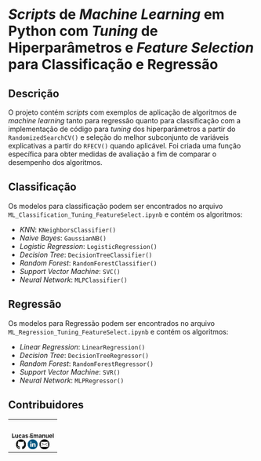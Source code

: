 # *Scripts* de *Machine Learning* em Python com *Tuning* de Hiperparâmetros e *Feature Selection* para Classificação e Regressão

## Descrição

O projeto contém *scripts* com exemplos de aplicação de algoritmos de *machine learning* tanto para regressão quanto para classificação com a implementação de código para *tuning* dos hiperparâmetros a partir do `RandomizedSearchCV()` e seleção do melhor subconjunto de variáveis explicativas a partir do `RFECV()` quando aplicável. Foi criada uma função específica para obter medidas de avaliação a fim de comparar o desempenho dos algoritmos.

## Classificação

Os modelos para classificação podem ser encontrados no arquivo `ML_Classification_Tuning_FeatureSelect.ipynb` e contém os algoritmos:

- *KNN*: `KNeighborsClassifier()`
- *Naive Bayes*: `GaussianNB()`
- *Logistic Regression*: `LogisticRegression()`
- *Decision Tree*: `DecisionTreeClassifier()`
- *Random Forest*: `RandomForestClassifier()`
- *Support Vector Machine*: `SVC()`
- *Neural Network*: `MLPClassifier()`

## Regressão

Os modelos para Regressão podem ser encontrados no arquivo `ML_Regression_Tuning_FeatureSelect.ipynb` e contém os algoritmos:

- *Linear Regression*: `LinearRegression()`
- *Decision Tree*: `DecisionTreeRegressor()`
- *Random Forest*: `RandomForestRegressor()`
- *Support Vector Machine*: `SVR()`
- *Neural Network*: `MLPRegressor()`

## Contribuidores

<table>
  <tr>
    <td align="center"><a href="https://github.com/luckermos"><img src="https://avatars.githubusercontent.com/u/49843691?s=100" width="100px;" alt=""/><br /><sub><b>Lucas Emanuel</b></sub></a><br /><a href="https://github.com/luckermos" title="Github"><img src="https://raw.githubusercontent.com/luckermos/logos/main/social/git.png" width="20"></a> <a href="https://www.linkedin.com/in/luckermos/" title="LinkedIn"><img src="https://raw.githubusercontent.com/luckermos/logos/main/social/linkedin.png" width="20"></a> <a href="mailto:luckermos19@gmail.com" title="E-mail"><img src="https://raw.githubusercontent.com/luckermos/logos/main/social/email.png" width="20"></a></td>
  </tr>
</table>
